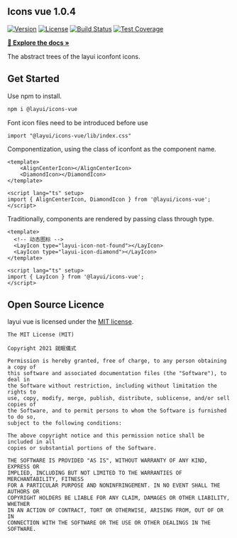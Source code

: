 ## Icons vue 1.0.4

<p>  
  <a href="https://www.npmjs.com/package/@layui/icons-vue"><img src="https://img.shields.io/npm/v/@layui/icons-vue.svg?sanitize=true" alt="Version"></a>
  <a href="https://www.npmjs.com/package/@layui/icon-vue"><img src="https://img.shields.io/npm/l/@layui/icons-vue.svg?sanitize=true" alt="License"></a>
  <a href="https://travis-ci.org/sentsin/layui"><img alt="Build Status" src="https://img.shields.io/travis/sentsin/layui/master.svg"></a>
  <a href="https://coveralls.io/r/sentsin/layui?branch=master"><img alt="Test Coverage" src="https://img.shields.io/coveralls/sentsin/layui/master.svg"></a>
</p>  

**[🔶 Explore the docs »](http://layui-vue.pearadmin.com)**

The abstract trees of the layui iconfont icons.

## Get Started

Use npm to install.

```bash
npm i @layui/icons-vue
```
Font icon files need to be introduced before use

```
import "@layui/icons-vue/lib/index.css"
```

Componentization, using the class of iconfont as the component name.

```
<template>
    <AlignCenterIcon></AlignCenterIcon>
    <DiamondIcon></DiamondIcon>
</template>

<script lang="ts" setup>
import { AlignCenterIcon, DiamondIcon } from '@layui/icons-vue';
</script>
```

Traditionally, components are rendered by passing class through type.

```
<template>
  <!-- 动态图标 -->
  <LayIcon type="layui-icon-not-found"></LayIcon>
  <LayIcon type="layui-icon-diamond"></LayIcon>
</template>

<script lang="ts" setup>
import { LayIcon } from '@layui/icons-vue';
</script>
```

## Open Source Licence

layui vue is licensed under the [MIT license](https://opensource.org/licenses/MIT).

```
The MIT License (MIT)

Copyright 2021 就眠儀式

Permission is hereby granted, free of charge, to any person obtaining a copy of
this software and associated documentation files (the "Software"), to deal in
the Software without restriction, including without limitation the rights to
use, copy, modify, merge, publish, distribute, sublicense, and/or sell copies of
the Software, and to permit persons to whom the Software is furnished to do so,
subject to the following conditions:

The above copyright notice and this permission notice shall be included in all
copies or substantial portions of the Software.

THE SOFTWARE IS PROVIDED "AS IS", WITHOUT WARRANTY OF ANY KIND, EXPRESS OR
IMPLIED, INCLUDING BUT NOT LIMITED TO THE WARRANTIES OF MERCHANTABILITY, FITNESS
FOR A PARTICULAR PURPOSE AND NONINFRINGEMENT. IN NO EVENT SHALL THE AUTHORS OR
COPYRIGHT HOLDERS BE LIABLE FOR ANY CLAIM, DAMAGES OR OTHER LIABILITY, WHETHER
IN AN ACTION OF CONTRACT, TORT OR OTHERWISE, ARISING FROM, OUT OF OR IN
CONNECTION WITH THE SOFTWARE OR THE USE OR OTHER DEALINGS IN THE SOFTWARE.
```